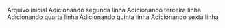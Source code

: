 Arquivo inicial
Adicionando segunda linha
Adicionando terceira linha
Adicionando quarta linha
Adicionando quinta linha
Adicionando sexta linha 
